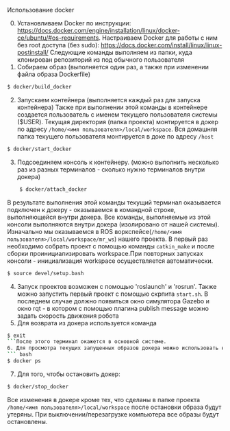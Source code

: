 Использование docker

0. Установливаем Docker по инструкции: https://docs.docker.com/engine/installation/linux/docker-ce/ubuntu/#os-requirements. Настраиваем Docker для работы с ним без root доступа (без sudo): https://docs.docker.com/install/linux/linux-postinstall/
Следующие команды выполняем из папки, куда клонирован репозиторий из под обычного пользователя
1. Собираем образ (выполняется один раз, а также при изменении файла образа Dockerfile) 
``` bash
$ docker/build_docker
```
2. Запускаем контейнера (выполняется каждый раз для запуска контейнера) Также при выполнении этой команды в контейнере создается пользователь с именем текущего пользователя системы ($USER). Текущая директория (папка проекта) монтируется в докер по адресу `/home/<имя пользователя>/local/workspace`. Вся домашняя папка текущего пользователя монтируется в доке по адресу `/host`
``` bash	
$ docker/start_docker
```
3. Подсоединяем консоль к контейнеру. (можно выполнить несколько раз из разных терминалов - сколько нужно терминалов внутри докера)
``` bash
	$ docker/attach_docker
```
В результате выполнения этой команды текущий терминал оказывается подключен к докеру - оказываемся в командной строке, выполняющейся внутри докера. Все команды, выполняемые из этой консоли выполняются внутри докера (изолировано от нашей системы). Изначально мы оказываемся в ROS воркспейсе(`/home/<имя пользователя>/local/workspace/mr_ws`) нашего проекта. В первый раз необходимо собрать проект с помощью команды `catkin_make` и после сборки проинициализировать workspace.При повторных запусках консоли - инициализация workspace осуществляется автоматически. 
``` bash
$ source devel/setup.bash
```

4. Запуск проектов возможен с помощью 'roslaunch' и 'rosrun'. Также можно запустить первый проект с помощью скрпита `start.sh`. В последнем случае должно появиться окно симулятора Gazebo и окно rqt - в котором с помощью плагина publish message можно задать скорость движения робота
5. Для возврата из докера используется команда 
``` bash
$ exit
```После этого терминал окажется в основной системе.
6. Для просмотра текущих запущенных образов докера можно использовать команду:
``` bash
$ docker ps
```
7. Для того, чтобы остановить докер:
``` bash
$ docker/stop_docker
```
Все изменения в докере кроме тех, что сделаны в папке проекта `/home/<имя пользователя>/local/workspace` после остановки образа будут утеряны. При выключении/перезагрузке компьютера все образы будут остановлены.

	
